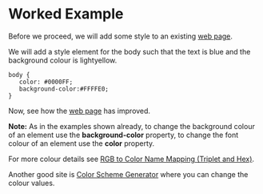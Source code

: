 
# Worked Example
Before we proceed, we will add some style to an existing <a href="archives/Class Htmls/class1.htm" target = "_blank">web page</a>.

We will add a style element for the body such that the text is blue and the background colour is lightyellow.
~~~
body {
   color: #0000FF;
   background-color:#FFFFE0;
}
~~~

Now, see how the <a href="archives/Class Htmls/class1a.htm"  target = "_blank">web page</a> has improved.

**Note:** As in the examples shown already, to change the background colour of an element use the **background-color** property, to change the font colour of an element use the **color** property.

For more colour details see <a href = "http://web.njit.edu/~kevin/rgb.txt.html" target="_blank">RGB to Color Name Mapping (Triplet and Hex)</a>.

Another good site is <a href = "http://www.generateit.net/color-schemes/index.php" target="_blank">Color Scheme Generator</a> where you can change the colour values.</p>
